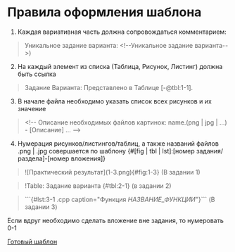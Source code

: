 # Правила оформления шаблона

1. Каждая вариативная часть должна сопровождаться комментарием:
> Уникальное задание варианта: \<!--Уникальное задание варианта-->)
2. На каждый элемент из списка (Таблица, Рисунок, Листинг) должна быть ссылка
> Задание Варианта: Представлено в Таблице [-@tbl:1-1].
3. В начале файла необходимо указать список всех рисунков и их значение
> \<!--
> Описание необходимых файлов картинок:
> name.(png | jpg | ...) - [Описание]
> ...
> -->
4. Нумерация рисунков/листингов/таблиц, а также названий файлов .png | .jpg совершается по шаблону {#[fig | tbl | lst]:[номер задания/раздела]-[номер вложения]}
> \![Практический результат]\(1-3.png){#fig:1-3} (В задании 1)

> \!Table: Задание варианта {#tbl:2-1} (в задании 2)

> \```{#lst:3-1 .cpp caption="Функция _НАЗВАНИЕ_ФУНКЦИИ_"}``` (В задании 3)

Если вдруг необходимо сделать вложение вне задания, то нумеровать 0-1


[Готовый шаблон](templates/practice2.md)
